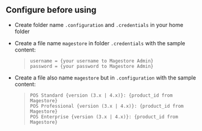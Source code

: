 ## **Configure before using**

+ Create folder name ``.configuration`` and ``.credentials`` in your home folder
+ Create a file name ``magestore`` in folder ``.credentials`` with the sample content:  
  >  ``username = {your username to Magestore Admin}``  
  >  ``password = {your password to Magestore Admin}``  

+ Create a file also name ``magestore`` but in ``.configuration`` with the sample content:  
  >  ``POS Standard {version (3.x | 4.x)}: {product_id from Magestore}``  
  >  ``POS Professional {version (3.x | 4.x)}: {product_id from Magestore}``  
  >  ``POS Enterprise {version (3.x | 4.x)}: {product_id from Magestore}``  
